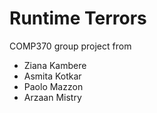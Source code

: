 Runtime Terrors
===============

COMP370 group project from

 + Ziana Kambere
 + Asmita Kotkar
 + Paolo Mazzon
 + Arzaan Mistry

